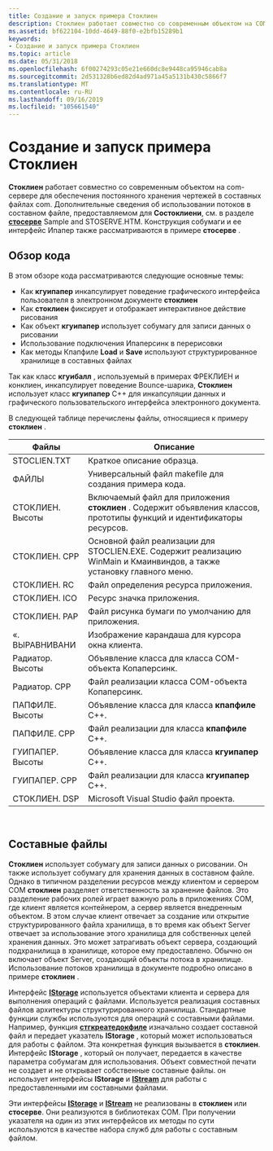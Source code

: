 ```yaml
---
title: Создание и запуск примера Стоклиен
description: Стоклиен работает совместно со современным объектом на COM-сервере для обеспечения постоянного хранения чертежей в составных файлах COM.
ms.assetid: bf622104-10dd-4649-88f0-e2bfb15289b1
keywords:
- Создание и запуск примера Стоклиен
ms.topic: article
ms.date: 05/31/2018
ms.openlocfilehash: 6f00274293c05e21e660dc8e9448ca95946cab8a
ms.sourcegitcommit: 2d531328b6ed82d4ad971a45a5131b430c5866f7
ms.translationtype: MT
ms.contentlocale: ru-RU
ms.lasthandoff: 09/16/2019
ms.locfileid: "105661540"
---
```

# <a name="create-and-run-stoclien-sample"></a>Создание и запуск примера Стоклиен

**Стоклиен** работает совместно со современным объектом на com-сервере для обеспечения постоянного хранения чертежей в составных файлах com. Дополнительные сведения об использовании потоков в составном файле, предоставляемом для **Состоклиени**, см. в разделе [**стосерве**](structured-storage-server-sample--stoserve-.md) Sample and STOSERVE.HTM. Конструкция собумаги и ее интерфейс Ипапер также рассматриваются в примере **стосерве** .

## <a name="code-tour"></a>Обзор кода

В этом обзоре кода рассматриваются следующие основные темы:

-   Как **кгуипапер** инкапсулирует поведение графического интерфейса пользователя в электронном документе **стоклиен**
-   Как **стоклиен** фиксирует и отображает интерактивное действие рисования
-   Как объект **кгуипапер** использует собумагу для записи данных о рисовании
-   Использование подключения Ипаперсинк в перерисовки
-   Как методы Кпапфиле **Load** и **Save** используют структурированное хранилище в составных файлах

Так как класс **кгуибалл** , используемый в примерах ФРЕКЛИЕН и конклиен, инкапсулирует поведение Bounce-шарика, **Стоклиен** использует класс **кгуипапер** C++ для инкапсуляции данных и графического пользовательского интерфейса электронного документа.

В следующей таблице перечислены файлы, относящиеся к примеру **стоклиен** .



| Файлы        | Описание                                                                                                                      |
|--------------|----------------------------------------------------------------------------------------------------------------------------------|
| STOCLIEN.TXT | Краткое описание образца.                                                                                                        |
| ФАЙЛЫ     | Универсальный файл makefile для создания примера кода.                                                                               |
| СТОКЛИЕН. Высоты   | Включаемый файл для приложения **стоклиен** . Содержит объявления классов, прототипы функций и идентификаторы ресурсов.   |
| СТОКЛИЕН. CPP | Основной файл реализации для STOCLIEN.EXE. Содержит реализацию WinMain и Кмаинвиндов, а также установку главного меню. |
| СТОКЛИЕН. RC  | Файл определения ресурса приложения.                                                                                        |
| СТОКЛИЕН. ICO | Ресурс значка приложения.                                                                                                   |
| СТОКЛИЕН. PAP | Файл рисунка бумаги по умолчанию для приложения.                                                                                |
| «. ВЫРАВНИВАНИ   | Изображение карандаша для курсора окна клиента.                                                                                     |
| Радиатор. Высоты       | Объявление класса для класса COM-объекта Копаперсинк.                                                                      |
| Радиатор. CPP     | Файл реализации класса COM-объекта Копаперсинк.                                                                        |
| ПАПФИЛЕ. Высоты    | Объявление класса для класса **кпапфиле** C++.                                                                            |
| ПАПФИЛЕ. CPP  | Файл реализации для класса **кпапфиле** C++.                                                                              |
| ГУИПАПЕР. Высоты   | Объявление класса для класса **кгуипапер** C++.                                                                           |
| ГУИПАПЕР. CPP | Файл реализации для класса **кгуипапер** C++.                                                                             |
| СТОКЛИЕН. DSP | Microsoft Visual Studio файл проекта.                                                                                            |



 

## <a name="compound-files"></a>Составные файлы

**Стоклиен** использует собумагу для записи данных о рисовании. Он также использует собумагу для хранения данных в составном файле. Однако в типичном разделении ресурсов между клиентом и сервером COM **стоклиен** разделяет ответственность за хранение файлов. Это разделение рабочих ролей играет важную роль в приложениях COM, где клиент является контейнером, а сервер является внедренным объектом. В этом случае клиент отвечает за создание или открытие структурированного файла хранилища, в то время как объект Server отвечает за использование этого хранилища для собственных целей хранения данных. Это может затрагивать объект сервера, создающий подхранилища в хранилище, которое ему предоставлено. Обычно он включает объект Server, создающий объекты потока в хранилище. Использование потоков хранилища в документе подробно описано в примере **стоклиен** .

Интерфейс [**IStorage**](/windows/desktop/api/Objidl/nn-objidl-istorage) используется объектами клиента и сервера для выполнения операций с файлами. Используется реализация составных файлов архитектуры структурированного хранилища. Стандартные функции службы используются для операций с составными файлами. Например, функция [**стгкреатедокфиле**](/windows/desktop/api/coml2api/nf-coml2api-stgcreatedocfile) изначально создает составной файл и передает указатель **IStorage** , который может использоваться для работы с файлом. Эта конкретная функция вызывается в **стоклиен**. Интерфейс **IStorage** , который он получает, передается в качестве параметра собумагам для использования. Объект совместной печати не создает и не открывает собственные составные файлы. он использует интерфейсы **IStorage** и [**IStream**](/windows/desktop/api/Objidl/nn-objidl-istream) для работы с предоставленными им составными файлами.

Эти интерфейсы [**IStorage**](/windows/desktop/api/Objidl/nn-objidl-istorage) и [**IStream**](/windows/desktop/api/Objidl/nn-objidl-istream) не реализованы в **стоклиен** или **стосерве**. Они реализуются в библиотеках COM. При получении указателя на один из этих интерфейсов их методы по сути используются в качестве набора служб для работы с составным файлом.

 

 




